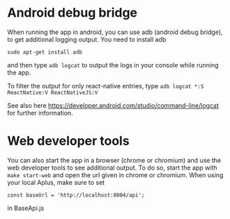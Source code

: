 # Android debug bridge
When running the app in android, you can use adb (android debug bridge), to get additional logging output. 
You need to install adb 

``sudo apt-get install adb``

and then type 
``adb logcat`` to output the logs in your console while running the app.

To filter the output for only react-native entries, type
``adb logcat *:S ReactNative:V ReactNativeJS:V``

See also here https://developer.android.com/studio/command-line/logcat for further information.

# Web developer tools
You can also start the app in a browser (chrome or chromium) and use the web developer tools to see additional output.
To do so, start the app with 
``make start-web``
and open the url given in chrome or chromium.
When using your local Aplus, make sure to set

``const baseUrl = 'http://localhost:8004/api';``

in BaseApi.js


